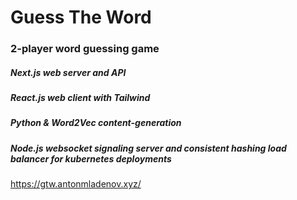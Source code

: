 
# Guess The Word 
### 2-player word guessing game

##### Next.js web server and API

##### React.js web client with Tailwind

##### Python & Word2Vec content-generation

##### Node.js websocket signaling server and consistent hashing load balancer for kubernetes deployments

https://gtw.antonmladenov.xyz/
